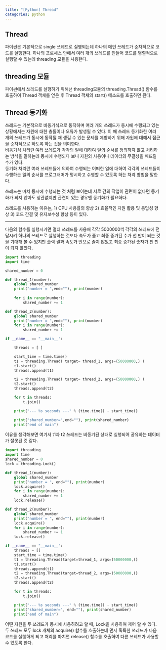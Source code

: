 ```yaml
---
title: "[Python] Thread"
categories: python
---
```

## Thread
파이썬은 기본적으로 single 쓰레드로 실행되는데 하나의 메인 쓰레드가 순차적으로 코드를 실행한다. 하나의 프로세스 안에서 여러 개의 쓰레드를 만들어 코드를 병렬적으로 실행할 수 있는데 threading 모듈을 사용한다. 

## threading 모듈
파이썬에서 쓰레드를 실행하기 위해선 threading모듈의 threading.Thread() 함수를 호출하여 Thread 객체를 얻은 후 Thread 객체의 start() 메소드를 호출하면 된다. 

## Thread 동기화 
쓰레드는 기본적으로 비동기식으로 동작하며 여러 개의 쓰레드가 동시에 수행되고 있는 상황에서는 자원에 대한 충돌이나 오류가 발생될 수 있다. 이 때 쓰레드 동기화한 여러 개의 쓰레드가 동시에 동작될 때 생길 수 있는 문제를 예방하기 위해 자원에 대해서 접근을 순차적으로 하도록 하는 것을 의미한다.  
비동기식 처리란 여러 쓰레드가 각각의 일에 대하여 일의 순서를 정의하지 않고 처리하는 방식을 말하는데 동시에 수행되다 보니 자원의 사용이나 데이터의 무결성을 깨뜨릴 수가 있다.  
동기화 처리란 여러 쓰레드들에 의하여 수행되는 어떠한 일에 대하여 각각의 쓰레드들이 수행하는 일의 순서를 프로그래머가 명시하고 수행할 수 있도록 하는 처리 방법을 말한다.  

쓰레드는 마치 동시에 수행되는 것 처럼 보이는데 서로 간의 작업이 관련이 없다면 동기화가 되지 않아도 상관없지만 관련이 있는 경우엔 동기화가 필요하다.  

쓰레드를 사용하는 이유는, 1) CPU 사용률의 향상 2) 효율적인 자원 활용 및 응답성 향상 3) 코드 간결 및 유지보수성 향상 등이 있다.  



---
다음의 함수를 실행시키면 멀티 쓰레드를 사용해 각각 5000000씩 각각의 쓰레드에 전달시켜 하나의 쓰레드로 실행하는 것보다 속도가 줄고 최종 증가된 수가 천 만이 되는 것을 기대해 볼 수 있지만 출력 결과 속도가 반으로 줄지 않았고 최종 증가된 숫자가 천 만이 되지 않았다.

```python
import threading
import time

shared_number = 0

def thread_1(number):
    global shared_number
    print("number = ",end=""), print(number)
    
    for i in range(number):
        shared_number += 1

def thread_2(number):
    global shared_number
    print("number = ",end=""), print(number)
    for i in range(number):
        shared_number += 1

if __name__ == "__main__":

    threads = [ ]

    start_time = time.time()
    t1 = threading.Thread( target= thread_1, args=(50000000,) )
    t1.start()
    threads.append(t1)

    t2 = threading.Thread( target= thread_2, args=(50000000,) )
    t2.start()
    threads.append(t2)

    for t in threads:
        t.join()

    print("--- %s seconds ---" % (time.time() - start_time))

    print("shared_number=",end=""), print(shared_number)
    print("end of main")
```
이유를 생각해보면 여기서 t1과 t2 쓰레드는 비동기된 상태로 실행되어 공유하는 데이터가 잘못된 것 같다. 

```py
import threading
import time
shared_number = 0
lock = threading.Lock()

def thread_1(number):
    global shared_number
    print("number = ", end=""), print(number)
    lock.acquire()
    for i in range(number):
        shared_number += 1
    lock.release()

def thread_2(number):
    global shared_number
    print("number = ", end=""), print(number)
    lock.acquire()
    for i in range(number):
        shared_number += 1
    lock.release()

if __name__ == "__main__":
    threads = []
    start_time = time.time()
    t1 = threading.Thread(target=thread_1, args=(50000000,))
    t1.start()
    threads.append(t1)
    t2 = threading.Thread(target=thread_2, args=(50000000,))
    t2.start()
    threads.append(t2)

    for t in threads:
        t.join()

    print("--- %s seconds ---" % (time.time() - start_time))
    print("shared_number=", end=""), print(shared_number)
    print("end of main")
```

어떤 자원을 두 쓰레드가 동시에 사용하려고 할 때, Lock을 사용하여 제어 할 수 있다. 두 쓰레드 모두 lock 개체의 acquire() 함수를 호출하는데 먼저 획득한 쓰레드가 다음 코드를 실행하게 되고 처리를 마치면 release() 함수를 호출하여 다른 쓰레드가 사용할 수 있도록 한다. 
